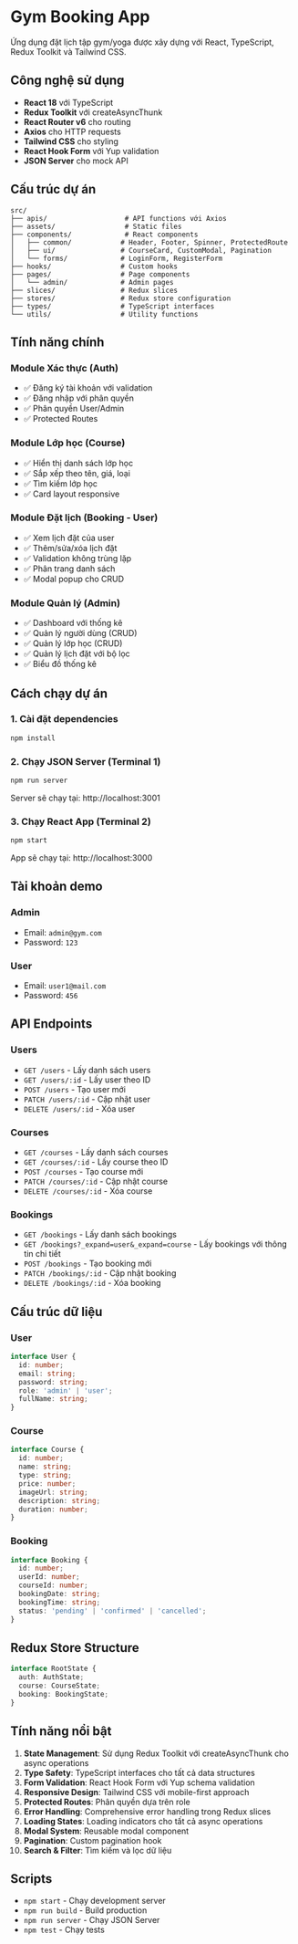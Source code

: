 # Gym Booking App

Ứng dụng đặt lịch tập gym/yoga được xây dựng với React, TypeScript, Redux Toolkit và Tailwind CSS.

## Công nghệ sử dụng

- **React 18** với TypeScript
- **Redux Toolkit** với createAsyncThunk
- **React Router v6** cho routing
- **Axios** cho HTTP requests
- **Tailwind CSS** cho styling
- **React Hook Form** với Yup validation
- **JSON Server** cho mock API

## Cấu trúc dự án

```
src/
├── apis/                   # API functions với Axios
├── assets/                 # Static files
├── components/             # React components
│   ├── common/            # Header, Footer, Spinner, ProtectedRoute
│   ├── ui/                # CourseCard, CustomModal, Pagination
│   └── forms/             # LoginForm, RegisterForm
├── hooks/                 # Custom hooks
├── pages/                 # Page components
│   └── admin/             # Admin pages
├── slices/                # Redux slices
├── stores/                # Redux store configuration
├── types/                 # TypeScript interfaces
└── utils/                 # Utility functions
```

## Tính năng chính

### Module Xác thực (Auth)
- ✅ Đăng ký tài khoản với validation
- ✅ Đăng nhập với phân quyền
- ✅ Phân quyền User/Admin
- ✅ Protected Routes

### Module Lớp học (Course)
- ✅ Hiển thị danh sách lớp học
- ✅ Sắp xếp theo tên, giá, loại
- ✅ Tìm kiếm lớp học
- ✅ Card layout responsive

### Module Đặt lịch (Booking - User)
- ✅ Xem lịch đặt của user
- ✅ Thêm/sửa/xóa lịch đặt
- ✅ Validation không trùng lặp
- ✅ Phân trang danh sách
- ✅ Modal popup cho CRUD

### Module Quản lý (Admin)
- ✅ Dashboard với thống kê
- ✅ Quản lý người dùng (CRUD)
- ✅ Quản lý lớp học (CRUD)
- ✅ Quản lý lịch đặt với bộ lọc
- ✅ Biểu đồ thống kê

## Cách chạy dự án

### 1. Cài đặt dependencies
```bash
npm install
```

### 2. Chạy JSON Server (Terminal 1)
```bash
npm run server
```
Server sẽ chạy tại: http://localhost:3001

### 3. Chạy React App (Terminal 2)
```bash
npm start
```
App sẽ chạy tại: http://localhost:3000

## Tài khoản demo

### Admin
- Email: `admin@gym.com`
- Password: `123`

### User
- Email: `user1@mail.com`
- Password: `456`

## API Endpoints

### Users
- `GET /users` - Lấy danh sách users
- `GET /users/:id` - Lấy user theo ID
- `POST /users` - Tạo user mới
- `PATCH /users/:id` - Cập nhật user
- `DELETE /users/:id` - Xóa user

### Courses
- `GET /courses` - Lấy danh sách courses
- `GET /courses/:id` - Lấy course theo ID
- `POST /courses` - Tạo course mới
- `PATCH /courses/:id` - Cập nhật course
- `DELETE /courses/:id` - Xóa course

### Bookings
- `GET /bookings` - Lấy danh sách bookings
- `GET /bookings?_expand=user&_expand=course` - Lấy bookings với thông tin chi tiết
- `POST /bookings` - Tạo booking mới
- `PATCH /bookings/:id` - Cập nhật booking
- `DELETE /bookings/:id` - Xóa booking

## Cấu trúc dữ liệu

### User
```typescript
interface User {
  id: number;
  email: string;
  password: string;
  role: 'admin' | 'user';
  fullName: string;
}
```

### Course
```typescript
interface Course {
  id: number;
  name: string;
  type: string;
  price: number;
  imageUrl: string;
  description: string;
  duration: number;
}
```

### Booking
```typescript
interface Booking {
  id: number;
  userId: number;
  courseId: number;
  bookingDate: string;
  bookingTime: string;
  status: 'pending' | 'confirmed' | 'cancelled';
}
```

## Redux Store Structure

```typescript
interface RootState {
  auth: AuthState;
  course: CourseState;
  booking: BookingState;
}
```

## Tính năng nổi bật

1. **State Management**: Sử dụng Redux Toolkit với createAsyncThunk cho async operations
2. **Type Safety**: TypeScript interfaces cho tất cả data structures
3. **Form Validation**: React Hook Form với Yup schema validation
4. **Responsive Design**: Tailwind CSS với mobile-first approach
5. **Protected Routes**: Phân quyền dựa trên role
6. **Error Handling**: Comprehensive error handling trong Redux slices
7. **Loading States**: Loading indicators cho tất cả async operations
8. **Modal System**: Reusable modal component
9. **Pagination**: Custom pagination hook
10. **Search & Filter**: Tìm kiếm và lọc dữ liệu

## Scripts

- `npm start` - Chạy development server
- `npm run build` - Build production
- `npm run server` - Chạy JSON Server
- `npm test` - Chạy tests